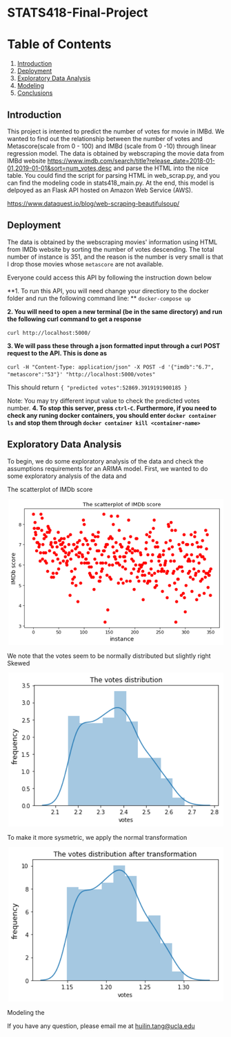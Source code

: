 # STATS418-Final-Project

# Table of Contents
1. [Introduction](README.md#Introduction)
2. [Deployment](README.md#Deployment)
3. [Exploratory Data Analysis](README.md#exploratory-data-analysis)
4. [Modeling](README.md#Modeling)
5. [Conclusions](README.md#Conclusions)

## Introduction

This project is intented to predict the number of votes for movie in IMBd. We wanted to find out the relationship between the number of votes and Metascore(scale from 0 - 100) and IMBd (scale from 0 -10) through linear regression model. The data is obtained by webscraping the movie data from IMBd website https://www.imdb.com/search/title?release_date=2018-01-01,2019-01-01&sort=num_votes,desc and parse the HTML into the nice table. You could find the script for parsing HTML in web_scrap.py, and you can find the modeling code in stats418_main.py. At the end, this model is delpoyed as an Flask API hosted on Amazon Web Service (AWS). 

https://www.dataquest.io/blog/web-scraping-beautifulsoup/
## Deployment

The data is obtained by the webscraping movies' information using HTML from IMDb website by sorting the number of votes descending. The total number of instance is 351, and the reason is the number is very small is that I drop those movies whose `metascore` are not available. 

Everyone could access this API by following the instruction down below

**1. To run this API, you will need change your directiory to the docker folder and run the following command line: **
`docker-compose up`

**2. You will need to open a new terminal (be in the same directory) and run the following curl command to get a response**

`curl http://localhost:5000/`

**3. We will pass these through a json formatted input through a curl POST request to the API. This is done as**

`curl -H "Content-Type: application/json" -X POST -d '{"imdb":"6.7", "metascore":"53"}' "http://localhost:5000/votes"`

This should return 
`{
  "predicted votes":52869.3919191900185
}`

Note: You may try different input value to check the predicted votes number.
**4. To stop this server, press `ctrl-C`. Furthermore, if you need to check any runing docker containers, you should enter `docker container ls` and stop them through `docker container kill <container-name>`**


## Exploratory Data Analysis
To begin, we do some exploratory analysis of the data and check the assumptions requirements for an ARIMA model.
First, we wanted to do some exploratory analysis of the data and 


The scatterplot of IMDb score
<p align="center">
  <img src="./plot/1.png" width="500" />
</p>

We note that the votes seem to be normally distributed but slightly right Skewed
<p align="center">
  <img src="./plot/2.png" width="500" />
</p>

To make it more sysmetric, we apply the normal transformation 
<p align="center">
  <img src="./plot/3.png" width="500" />
</p>

Modeling the 


If you have any question, please email me at huilin.tang@ucla.edu
